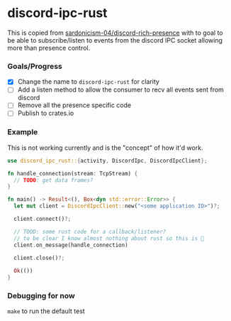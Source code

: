 # discord-ipc-rust

This is copied from [sardonicism-04/discord-rich-presence](https://github.com/sardonicism-04/discord-rich-presence) with to goal to be able to subscribe/listen to events from the discord IPC socket allowing more than presence control.

### Goals/Progress
- [x] Change the name to `discord-ipc-rust` for clarity
- [ ] Add a listen method to allow the consumer to recv all events sent from discord
- [ ] Remove all the presence specific code
- [ ] Publish to crates.io

### Example

This is not working currently and is the "concept" of how it'd work.

```rust
use discord_ipc_rust::{activity, DiscordIpc, DiscordIpcClient};

fn handle_connection(stream: TcpStream) {
  // TODO: get data frames?
}

fn main() -> Result<(), Box<dyn std::error::Error>> {
  let mut client = DiscordIpcClient::new("<some application ID>")?;

  client.connect()?;

  // TOOD: some rust code for a callback/listener?
  // to be clear I know almost nothing about rust so this is 🍝
  client.on_message(handle_connection)
  
  client.close()?;

  Ok(())
}
```

### Debugging for now
`make` to run the default test